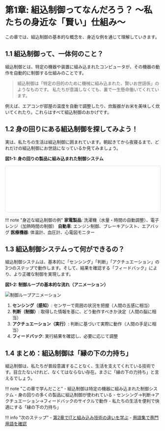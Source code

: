# 第1章: 組込制御ってなんだろう？ ～私たちの身近な「賢い」仕組み～

この章では、組込制御の基本的な概念を、身近な例を通じて理解していきます。

## 1.1 組込制御って、一体何のこと？

<span class="custom-tooltip" data-tooltip="特定の機器や装置に組み込まれ、その動作を制御するコンピュータシステム。センサーで情報を取得し、プログラムで判断し、アクチュエーターで動作を実行する。">組込制御</span>とは、特定の機器や装置に組み込まれたコンピュータが、その機器の動作を自動的に制御する仕組みのことです。

> 組込制御は「特定の目的のために機械に組み込まれた、賢いお世話係」のようなものです。
> 私たちが意識しなくても、裏で一生懸命働いてくれています。

例えば、エアコンが部屋の温度を自動で調整したり、炊飯器がお米を美味しく炊いてくれたり。これらはすべて組込制御のおかげです。

## 1.2 身の回りにある組込制御を探してみよう！

実は、私たちの生活は組込制御に囲まれています。朝起きてから夜寝るまで、どれだけの組込制御にお世話になっているか見てみましょう。

**図1-1: 身の回りの製品に組み込まれた制御システム**

<iframe src="../../charts/embedded_examples.html" width="100%"  style="border: 1px solid #ddd; border-radius: 4px;" scrolling="no" class="auto-height-iframe"></iframe>

!!! note "身近な組込制御の例"
    **家電製品**: 洗濯機（水量・時間の自動調整）、電子レンジ（加熱時間の制御）
    **自動車**: エンジン制御、ブレーキアシスト、エアバッグ
    **医療機器**: 体温計、血圧計、心電図モニター

## 1.3 組込制御システムって何ができるの？

<span class="custom-tooltip" data-tooltip="特定の機器や装置に組み込まれ、その動作を制御するコンピュータシステム。センサーで情報を取得し、プログラムで判断し、アクチュエーターで動作を実行する。">組込制御</span>システムは、基本的に「<span class="custom-tooltip" data-tooltip="センサーを使って周囲の環境や状態を検知・測定すること。温度、圧力、光、動きなど様々な物理量を電気信号に変換する。">センシング</span>」「判断」「<span class="custom-tooltip" data-tooltip="制御システムが判断した結果に基づいて、実際に機器を動作させること。モーターを回転させたり、バルブを開閉したりする動作。">アクチュエーション</span>」の3つのステップで動作します。そして、結果を確認する「<span class="custom-tooltip" data-tooltip="実行した結果を再度センシングして、目標値との差を確認し、制御を調整する仕組み。より正確な制御を実現する。">フィードバック</span>」により、より正確な制御を実現します。

**図1-2: 制御ループの基本的な流れ（アニメーション）**

![制御ループアニメーション](../../charts/sensor_actuator_loop.gif)

1. **センシング（感知）**: センサーで周囲の状況を把握（人間の五感に相当）
2. **判断（制御）**: 取得した情報を基に、どう動作すべきか決定（人間の脳に相当）
3. **アクチュエーション（実行）**: 判断に基づいて実際に動作（人間の手足に相当）
4. **フィードバック**: 実行結果を確認し、必要に応じて調整

## 1.4 まとめ：組込制御は「縁の下の力持ち」

組込制御は、私たちが普段意識することなく、生活を支えてくれている技術です。目立たないけれど、なくてはならない存在。まさに「縁の下の力持ち」と言えるでしょう。

!!! note "この章で学んだこと"
    - 組込制御は特定の機器に組み込まれた制御システム
    - 身の回りの多くの製品に組込制御が使われている
    - センシング→判断→アクチュエーション→フィードバックのサイクルで動作
    - 私たちの生活を便利で快適にする「縁の下の力持ち」

!!! info "次のステップ"
    - [第2章でITと組み込み技術の違いを学ぶ](chapter02.md)
    - [用語集で専門用語を確認](../glossary.md)
